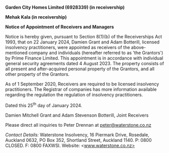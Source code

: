 **Garden City Homes Limited (6928339) (in receivership)**

**Mehak Kala (in receivership)**

**Notice of Appointment of Receivers and Managers**

Notice is hereby given, pursuant to Section 8(1)(b) of the Receiverships Act 1993, that on 22 January 2024, Damien Grant and Adam Botterill, licensed insolvency practitioners, were appointed as receivers of the above-mentioned company and individuals (hereafter referred to as 'the Grantors') by Prime Finance Limited. This appointment is in accordance with individual general security agreements dated 4 August 2023. The property consists of all present and after-acquired personal property of the Grantors, and all other property of the Grantors.

As of 1 September 2020, Receivers are required to be licensed insolvency practitioners. The Registrar of companies has more information available regarding the regulation the regulation of insolvency practitioners.

Dated this 25<sup>th</sup> day of January 2024.

Damien Mitchell Grant and Adam Stevenson Botterill, Joint Receivers

Please direct all inquiries to Peter Drennan at <peter@waterstone.co.nz>

_Contact Details:_ Waterstone Insolvency, 16 Piermark Drive, Rosedale, Auckland 0632, PO Box 352, Shortland Street, Auckland 1140. P: 0800 CLOSED. F: 0800 FAXWSI. Website: <www.waterstone.co.nz>
